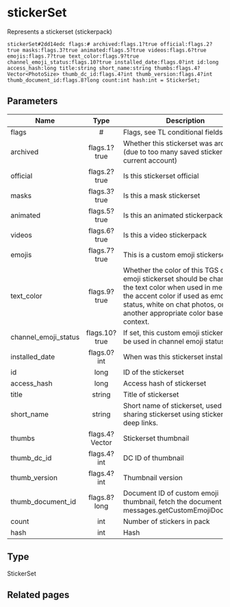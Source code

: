# stickerSet
Represents a stickerset (stickerpack)

```
stickerSet#2dd14edc flags:# archived:flags.1?true official:flags.2?true masks:flags.3?true animated:flags.5?true videos:flags.6?true emojis:flags.7?true text_color:flags.9?true channel_emoji_status:flags.10?true installed_date:flags.0?int id:long access_hash:long title:string short_name:string thumbs:flags.4?Vector<PhotoSize> thumb_dc_id:flags.4?int thumb_version:flags.4?int thumb_document_id:flags.8?long count:int hash:int = StickerSet;
```

## Parameters
| Name | Type | Description |
| ---- | :----: | ----------- |
| flags | # | Flags, see TL conditional fields |
| archived | flags.1?true | Whether this stickerset was archived (due to too many saved stickers in the current account) |
| official | flags.2?true | Is this stickerset official |
| masks | flags.3?true | Is this a mask stickerset |
| animated | flags.5?true | Is this an animated stickerpack |
| videos | flags.6?true | Is this a video stickerpack |
| emojis | flags.7?true | This is a custom emoji stickerset |
| text_color | flags.9?true | Whether the color of this TGS custom emoji stickerset should be changed to the text color when used in messages, the accent color if used as emoji status, white on chat photos, or another appropriate color based on context. |
| channel_emoji_status | flags.10?true | If set, this custom emoji stickerset can be used in channel emoji statuses. |
| installed_date | flags.0?int | When was this stickerset installed |
| id | long | ID of the stickerset |
| access_hash | long | Access hash of stickerset |
| title | string | Title of stickerset |
| short_name | string | Short name of stickerset, used when sharing stickerset using stickerset deep links. |
| thumbs | flags.4?Vector<PhotoSize> | Stickerset thumbnail |
| thumb_dc_id | flags.4?int | DC ID of thumbnail |
| thumb_version | flags.4?int | Thumbnail version |
| thumb_document_id | flags.8?long | Document ID of custom emoji thumbnail, fetch the document using messages.getCustomEmojiDocuments |
| count | int | Number of stickers in pack |
| hash | int | Hash |


## Type
StickerSet

## Related pages
